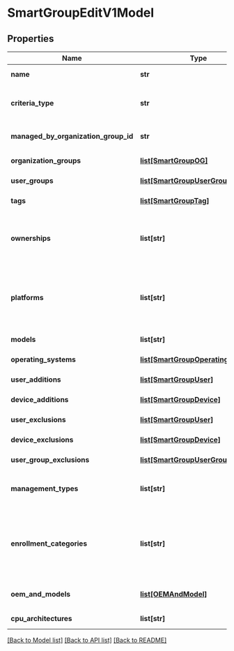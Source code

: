 # SmartGroupEditV1Model

## Properties
Name | Type | Description | Notes
------------ | ------------- | ------------- | -------------
**name** | **str** | Gets or sets smart Group Name. | [optional] 
**criteria_type** | **str** | Gets or sets smart Group Criteria Type (example: \&quot;All\&quot;, \&quot;UserDevice\&quot;). | [optional] 
**managed_by_organization_group_id** | **str** | Gets or sets managedBy Organization Group Identifier. | [optional] 
**organization_groups** | [**list[SmartGroupOG]**](SmartGroupOG.md) | Gets or sets organizationGroups List. | [optional] 
**user_groups** | [**list[SmartGroupUserGroup]**](SmartGroupUserGroup.md) | Gets or sets userGroups List. | [optional] 
**tags** | [**list[SmartGroupTag]**](SmartGroupTag.md) | Gets or sets smartGroup Tags List. | [optional] 
**ownerships** | **list[str]** | Gets or sets ownerships List (example : CorporateDedicated, CorporateShared, EmployeeOwned, AllOwnerships). | [optional] 
**platforms** | **list[str]** | Gets or sets platforms List (example : WindowsMobile, Apple, BlackBerry, Android, WindowsPhone, WindowsPc, AppleOsX, WindowsPhone8, WinRT, etc ). | [optional] 
**models** | **list[str]** | Gets or sets models (example : iPad). | [optional] 
**operating_systems** | [**list[SmartGroupOperatingSystem]**](SmartGroupOperatingSystem.md) | Gets or sets operating Systems List. | [optional] 
**user_additions** | [**list[SmartGroupUser]**](SmartGroupUser.md) | Gets or sets list of explicitly added users. | [optional] 
**device_additions** | [**list[SmartGroupDevice]**](SmartGroupDevice.md) | Gets or sets list of explicitly added devices. | [optional] 
**user_exclusions** | [**list[SmartGroupUser]**](SmartGroupUser.md) | Gets or sets list of excluded users. | [optional] 
**device_exclusions** | [**list[SmartGroupDevice]**](SmartGroupDevice.md) | Gets or sets list of excluded devices. | [optional] 
**user_group_exclusions** | [**list[SmartGroupUserGroup]**](SmartGroupUserGroup.md) | Gets or sets list of excluded user groups. | [optional] 
**management_types** | **list[str]** | Gets or sets management Type list (example : MdmEnrolled, ApplicationManaged). | [optional] 
**enrollment_categories** | **list[str]** | Gets or sets enrollment Category list (example :  DepEnrolled, Supervised, UserApprovedMdmEnrolled , SharedIpad, AndroidLegacy,  AndroidEnterprise, AadEnrolled). | [optional] 
**oem_and_models** | [**list[OEMAndModel]**](OEMAndModel.md) | Gets or sets device Manufacturer/OEM and Model. | [optional] 
**cpu_architectures** | **list[str]** | Gets or sets device cpu architectures. | [optional] 

[[Back to Model list]](../README.md#documentation-for-models) [[Back to API list]](../README.md#documentation-for-api-endpoints) [[Back to README]](../README.md)


